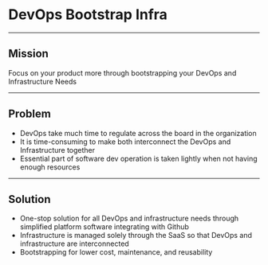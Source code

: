 # DevOps Bootstrap Infra

---

## Mission

Focus on your product more through bootstrapping your DevOps and Infrastructure Needs

---

## Problem

- DevOps take much time to regulate across the board in the organization
- It is time-consuming to make both interconnect the DevOps and Infrastructure together
- Essential part of software dev operation is taken lightly when not having enough resources

---

## Solution

- One-stop solution for all DevOps and infrastructure needs through simplified platform software integrating with Github
- Infrastructure is managed solely through the SaaS so that DevOps and infrastructure are interconnected
- Bootstrapping for lower cost, maintenance, and reusability
